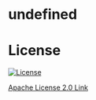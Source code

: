 # undefined


  # License
  [![License](https://img.shields.io/badge/License-Apache_2.0-blue.svg)](https://opensource.org/licenses/Apache-2.0)

[Apache License 2.0 Link](https://opensource.org/licenses/Apache-2.0)


